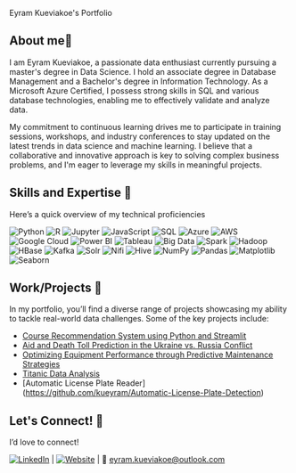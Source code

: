 Eyram Kueviakoe's Portfolio


## About me👋

I am Eyram Kueviakoe, a passionate data enthusiast currently pursuing a master's degree in Data Science. I hold an associate degree in Database Management and a Bachelor's degree in Information Technology. As a Microsoft Azure Certified, I possess strong skills in SQL and various database technologies, enabling me to effectively validate and analyze data.

My commitment to continuous learning drives me to participate in training sessions, workshops, and industry conferences to stay updated on the latest trends in data science and machine learning. I believe that a collaborative and innovative approach is key to solving complex business problems, and I'm eager to leverage my skills in meaningful projects.


## Skills and Expertise 🔧
Here’s a quick overview of my technical proficiencies

![Python](https://img.shields.io/badge/Python-3776AB?style=flat&logo=python&logoColor=white&logoWidth=30)
![R](https://img.shields.io/badge/R-276DC3?style=flat&logo=r&logoColor=white&logoWidth=30)
![Jupyter](https://img.shields.io/badge/Jupyter-F37626?style=flat&logo=jupyter&logoColor=white&logoWidth=30)
![JavaScript](https://img.shields.io/badge/JavaScript-F7DF1E?style=flat&logo=javascript&logoColor=black&logoWidth=30)
![SQL](https://img.shields.io/badge/SQL-4479A1?style=flat&logo=mysql&logoColor=white&logoWidth=30)
![Azure](https://img.shields.io/badge/Azure-0078D4?style=flat&logo=microsoftazure&logoColor=white&logoWidth=30)
![AWS](https://img.shields.io/badge/AWS-232F3E?style=flat&logo=amazonaws&logoColor=white&logoWidth=30)
![Google Cloud](https://img.shields.io/badge/Google_Cloud-4285F4?style=flat&logo=googlecloud&logoColor=white&logoWidth=30)
![Power BI](https://img.shields.io/badge/Power_BI-F2C94C?style=flat&logo=powerbi&logoColor=black&logoWidth=30)
![Tableau](https://img.shields.io/badge/Tableau-E97627?style=flat&logo=tableau&logoColor=white&logoWidth=30)
![Big Data](https://img.shields.io/badge/Big_Data-0072C6?style=flat&logo=apache&logoColor=white&logoWidth=30)
![Spark](https://img.shields.io/badge/Spark-E25A1C?style=flat&logo=apache-spark&logoColor=white&logoWidth=30)
![Hadoop](https://img.shields.io/badge/Hadoop-FCC624?style=flat&logo=apache-hadoop&logoColor=black&logoWidth=30)
![HBase](https://img.shields.io/badge/HBase-7B42BC?style=flat&logo=apache-hbase&logoColor=white&logoWidth=30)
![Kafka](https://img.shields.io/badge/Kafka-231F20?style=flat&logo=apache-kafka&logoColor=white&logoWidth=30)
![Solr](https://img.shields.io/badge/Solr-5B5B5B?style=flat&logo=apache-solr&logoColor=white&logoWidth=30)
![Nifi](https://img.shields.io/badge/Nifi-00A8B5?style=flat&logo=apache-nifi&logoColor=white&logoWidth=30)
![Hive](https://img.shields.io/badge/Hive-FCE76E?style=flat&logo=apache-hive&logoColor=black&logoWidth=30)
![NumPy](https://img.shields.io/badge/NumPy-013243?style=flat&logo=numpy&logoColor=white&logoWidth=30)
![Pandas](https://img.shields.io/badge/Pandas-150458?style=flat&logo=pandas&logoColor=white&logoWidth=30)
![Matplotlib](https://img.shields.io/badge/Matplotlib-003DA5?style=flat&logo=matplotlib&logoColor=white&logoWidth=30)
![Seaborn](https://img.shields.io/badge/Seaborn-30B0C7?style=flat&logo=seaborn&logoColor=white&logoWidth=30)


## Work/Projects 🌟
In my portfolio, you’ll find a diverse range of projects showcasing my ability to tackle real-world data challenges. Some of the key projects include:

- [Course Recommendation System using Python and Streamlit](https://github.com/kueyram/Course-Recommendation)
- [Aid and Death Toll Prediction in the Ukraine vs. Russia Conflict](https://github.com/kueyram/Analysis-of-Ukraine-vs-Russia-conflict)
- [Optimizing Equipment Performance through Predictive Maintenance Strategies](https://github.com/kueyram/Predictive-Maintenance)
- [Titanic Data Analysis](https://github.com/kueyram/Titanic-Data-Analysis)
- [Automatic License Plate Reader] (https://github.com/kueyram/Automatic-License-Plate-Detection)



## Let's Connect! 🤝
I’d love to connect!

[![LinkedIn](https://img.shields.io/badge/LinkedIn-0077B5?style=flat&logo=linkedin&logoColor=white&logoWidth=50)](https://www.linkedin.com/in/eyramkueviakoe)
| [![Website](https://img.shields.io/badge/Website-0078D4?style=flat&logo=internet-explorer&logoColor=white&logoWidth=50)](https://kueyram.github.io/)
| 📧 [eyram.kueviakoe@outlook.com](mailto:eyram.kueviakoe@outlook.com)